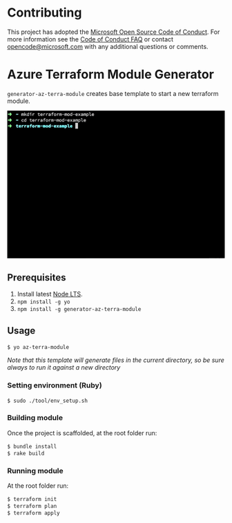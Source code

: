 # Contributing

This project has adopted the [Microsoft Open Source Code of Conduct](https://opensource.microsoft.com/codeofconduct/). For more information see the [Code of Conduct FAQ](https://opensource.microsoft.com/codeofconduct/faq/) or contact [opencode@microsoft.com](mailto:opencode@microsoft.com) with any additional questions or comments.

# Azure Terraform Module Generator
`generator-az-terra-module` creates base template to start a new terraform module.

![Alt Text](/doc/scaffolding.640x434.gif)

## Prerequisites
1. Install latest [Node LTS](https://nodejs.org).
2. `npm install -g yo`
3. `npm install -g generator-az-terra-module`

## Usage
```
$ yo az-terra-module
```
*Note that this template will generate files in the current directory, so be sure always to run it against a new directory*

### Setting environment (Ruby)
```
$ sudo ./tool/env_setup.sh
```

### Building module
Once the project is scaffolded, at the root folder run:
```
$ bundle install
$ rake build
```
### Running module
At the root folder run:
```
$ terraform init
$ terraform plan
$ terraform apply
```
